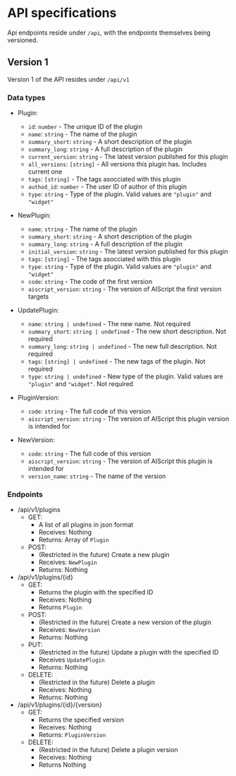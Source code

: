 # API specifications

Api endpoints reside under `/api`, with the endpoints themselves being versioned.

## Version 1

Version 1 of the API resides under `/api/v1`

### Data types

- Plugin:

  - `id`: `number` - The unique ID of the plugin
  - `name`: `string` - The name of the plugin
  - `summary_short`: `string` - A short description of the plugin
  - `summary_long`: `string` - A full description of the plugin
  - `current_version`: `string` - The latest version published for this plugin
  - `all_versions`: `[string]` - All versions this plugin has. Includes current one
  - `tags`: `[string]` - The tags asocciated with this plugin
  - `authod_id`: `number` - The user ID of author of this plugin
  - `type`: `string` - Type of the plugin. Valid values are `"plugin"` and `"widget"`

- NewPlugin:

  - `name`: `string` - The name of the plugin
  - `summary_short`: `string` - A short description of the plugin
  - `summary_long`: `string` - A full description of the plugin
  - `initial_version`: `string` - The latest version published for this plugin
  - `tags`: `[string]` - The tags asocciated with this plugin
  - `type`: `string` - Type of the plugin. Valid values are `"plugin"` and `"widget"`
  - `code`: `string` - The code of the first version
  - `aiscript_version`: `string` - The version of AIScript the first version targets

- UpdatePlugin:

  - `name`: `string | undefined` - The new name. Not required
  - `summary_short`: `string | undefined` - The new short description. Not required
  - `summary_long`: `string | undefined` - The new full description. Not required
  - `tags`: `[string] | undefined` - The new tags of the plugin. Not required
  - `type`: `string | undefined` - New type of the plugin. Valid values are `"plugin"` and `"widget"`. Not required

- PluginVersion:

  - `code`: `string` - The full code of this version
  - `aiscript_version`: `string` - The version of AIScript this plugin version is intended for

- NewVersion:
  - `code`: `string` - The full code of this version
  - `aiscript_version`: `string` - The version of AIScript this plugin is intended for
  - `version_name`: `string` - The name of the version

### Endpoints

- /api/v1/plugins
  - GET:
    - A list of all plugins in json format
    - Receives: Nothing
    - Returns: Array of `Plugin`
  - POST:
    - (Restricted in the future) Create a new plugin
    - Receives: `NewPlugin`
    - Returns: Nothing
- /api/v1/plugins/{id}
  - GET:
    - Returns the plugin with the specified ID
    - Receives: Nothing
    - Returns `Plugin`
  - POST:
    - (Restricted in the future) Create a new version of the plugin
    - Receives: `NewVersion`
    - Returns: Nothing
  - PUT:
    - (Restricted in the future) Update a plugin with the specified ID
    - Receives `UpdatePlugin`
    - Returns: Nothing
  - DELETE:
    - (Restricted in the future) Delete a plugin
    - Receives: Nothing
    - Returns: Nothing
- /api/v1/plugins/{id}/{version}
  - GET:
    - Returns the specified version
    - Receives: Nothing
    - Returns: `PluginVersion`
  - DELETE:
    - (Restricted in the future) Delete a plugin version
    - Receives: Nothing
    - Returns Nothing

